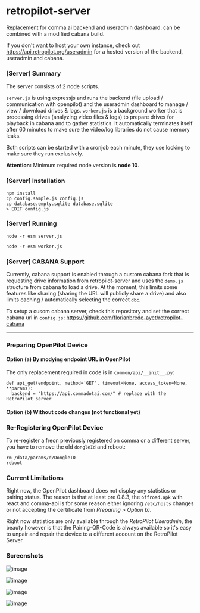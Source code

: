 # retropilot-server
Replacement for comma.ai backend and useradmin dashboard. can be combined with a modified cabana build.

If you don't want to host your own instance, check out https://api.retropilot.org/useradmin for a hosted version of the backend, useradmin and cabana.

### [Server] Summary

The server consists of 2 node scripts.

`server.js` is using expressjs and runs the backend (file upload / communication with openpilot) and the useradmin dashboard to manage / view / download drives & logs.
`worker.js` is a background worker that is processing drives (analyzing video files & logs) to prepare drives for playback in cabana and to gather statistics. It automatically terminates itself after 60 minutes to make sure the video/log libraries do not cause memory leaks.

Both scripts can be started with a cronjob each minute, they use locking to make sure they run exclusively.

**Attention:** Minimum required node version is **node 10**.

### [Server] Installation

```
npm install
cp config.sample.js config.js
cp database.empty.sqlite database.sqlite
> EDIT config.js
```


### [Server] Running

```
node -r esm server.js
```
```
node -r esm worker.js
```


### [Server] CABANA Support
Currently, cabana support is enabled through a custom cabana fork that is requesting drive information from retropilot-server and uses the `demo.js` structure from cabana to load a drive. At the moment, this limits some features like sharing (sharing the URL will publicly share a drive) and also limits caching / automatically selecting the correct `dbc`.

To setup a cusom cabana server, check this repository and set the correct cabana url in `config.js`:
https://github.com/florianbrede-ayet/retropilot-cabana

-----


### Preparing OpenPilot Device

#### Option (a) By modying endpoint URL in OpenPilot
The only replacement required in code is in `common/api/__init__.py`:
```
def api_get(endpoint, method='GET', timeout=None, access_token=None, **params):
  backend = "https://api.commadotai.com/" # replace with the RetroPilot server
```

#### Option (b) Without code changes (not functional yet)


### Re-Registering OpenPilot Device
To re-register a freon previously registered on comma or a different server, you have to remove the old `dongleId` and reboot:
```
rm /data/params/d/DongleID
reboot
```


### Current Limitations
Right now, the OpenPilot dashboard does not display any statistics or pairing status.
The reason is that at least pre 0.8.3, the `offroad.apk` with react and comma-api is for some reason either ignoring `/etc/hosts` changes or not accepting the certificate from *Preparing > Option b)*.

Right now statistics are only available through the *RetroPilot Useradmin*, the beauty however is that the Pairing-QR-Code is always available so it's easy to unpair and repair the device to a different account on the RetroPilot Server.



### Screenshots

![image](https://user-images.githubusercontent.com/48515354/118385101-6bd64780-b60c-11eb-899d-bcb0b32e2939.png)

![image](https://user-images.githubusercontent.com/48515354/118385092-4ba68880-b60c-11eb-987e-2ca801b56caa.png)

![image](https://user-images.githubusercontent.com/48515354/118385075-2a459c80-b60c-11eb-976c-bc331a609391.png)

![image](https://user-images.githubusercontent.com/48515354/118385084-37fb2200-b60c-11eb-8d3e-6db458827808.png)
